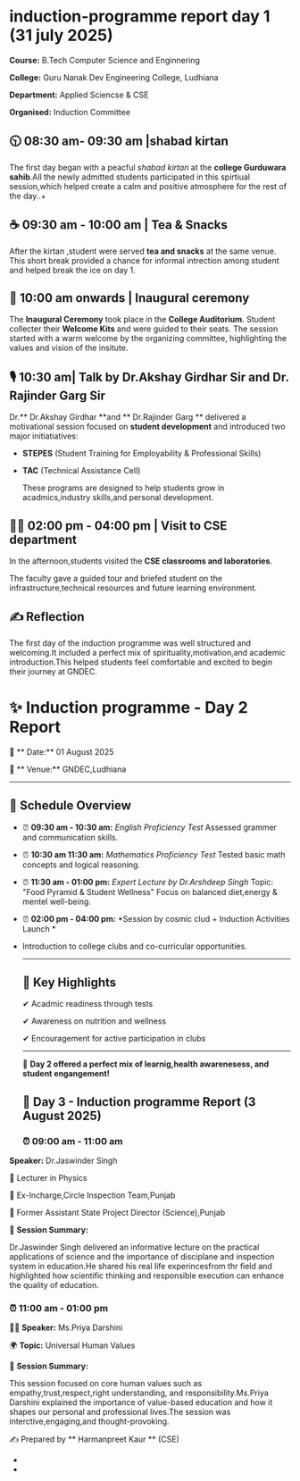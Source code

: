 # induction-programme report day 1 (31 july 2025) 

**Course:** B.Tech Computer Science and Enginnering

**College:** Guru Nanak Dev Engineering College, Ludhiana

**Department:** Applied Sciencse & CSE

**Organised:** Induction Committee

## 🕥 08:30 am- 09:30 am |shabad kirtan 
The first day began with a peacful *shabad kirtan* at the **college Gurduwara sahib**.All the newly admitted students participated in this spirtiual session,which helped create a calm and positive atmosphere for the rest of the day..+
## ☕ 09:30 am - 10:00 am | Tea & Snacks

After the kirtan ,student were served **tea and snacks** at the same venue. This short break provided a chance for informal intrection among student and helped break the ice on day 1.
## 🎉 10:00 am onwards | Inaugural ceremony 
The **Inaugural Ceremony** took place in the **College Auditorium**. Student collecter their **Welcome Kits** and were guided to their seats. The session started with a warm welcome by the organizing committee, highlighting the values and vision of the insitute.
## 🎙 10:30 am| Talk by Dr.Akshay Girdhar Sir and Dr. Rajinder Garg Sir
Dr.** Dr.Akshay Girdhar **and ** Dr.Rajinder Garg  ** delivered a motivational session focused on **student development** and introduced two major initiatiatives:
- **STEPES** (Student Training for Employability & Professional Skills)
- **TAC** (Technical Assistance Cell)
  
   These programs are designed to help students grow in acadmics,industry skills,and personal development.
## 👩‍💻 02:00 pm - 04:00 pm | Visit to CSE department 
In the afternoon,students visited the **CSE classrooms and laboratories**.

The faculty gave a guided tour and briefed student on the infrastructure,technical resources and future learning environment.
## ✍ Reflection
The first day of the induction programme was well structured and welcoming.It included a perfect mix of spirituality,motivation,and academic introduction.This helped students feel comfortable and excited to begin their journey at GNDEC.


 # ✨ Induction programme - Day 2 Report
 📅 ** Date:** 01 August 2025
 
 🏫 ** Venue:** GNDEC,Ludhiana
 
 ---
 ## 📌 Schedule Overview 
 
 - ⏰  **09:30 am - 10:30 am:** *English Proficiency Test*
  Assessed grammer and communication skills.
 - ⏰ **10:30 am 11:30 am:** *Mathematics Proficiency Test*
   Tested basic math concepts and logical reasoning.
 - ⏰ **11:30 am - 01:00 pm:** *Expert Lecture by Dr.Arshdeep Singh*
   Topic: "Food Pyramid & Student Wellness"
   Focus on balanced diet,energy & mentel well-being.
 - ⏰ **02:00 pm - 04:00 pm:** *Session by cosmic clud + Induction Activities Launch *
 - 
   Introduction to college clubs and co-curricular opportunities.
   
   ---
   ## 🌟 Key Highlights
   
   ✔ Acadmic readiness through tests
   
   ✔ Awareness on nutrition and wellness
   
   ✔ Encouragement for active participation in clubs
   
   ---
   🎡 **Day 2 offered a perfect mix of learnig,health awarenesess, and student engangement!**
   
   ## 📅 Day 3 - Induction programme Report (3 August 2025)
   
   ### ⏰ 09:00 am - 11:00 am
   
 **Speaker:** Dr.Jaswinder Singh
 
 🔹 Lecturer in Physics
 
 🔹 Ex-Incharge,Circle Inspection Team,Punjab
 
 🔹 Former Assistant State Project Director (Science),Punjab
 
 📝 **Session Summary:**
 
 Dr.Jaswinder Singh delivered an informative lecture on the practical applications of science and the importance of disciplane and inspection system in education.He shared his real life experincesfrom thr field and highlighted how scientific thinking and responsible execution can enhance the quality of education.

### ⏰ 11:00 am - 01:00 pm

👩‍🏫 **Speaker:** Ms.Priya Darshini

🌍 **Topic:** Universal Human Values

📝 **Session Summary:**

This session focused on core human values such as empathy,trust,respect,right understanding, and responsibility.Ms.Priya Darshini explained the importance of value-based education and how it shapes our personal and professional lives.The session was interctive,engaging,and thought-provoking.

✍ Prepared by ** Harmanpreet Kaur ** (CSE)

 
 
   
   
  
   
 - 


- 
